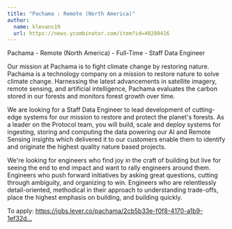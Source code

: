 ```yaml
---
title: "Pachama : Remote (North America)"
author:
  name: klevans19
  url: https://news.ycombinator.com/item?id=40280416
---
```

Pachama - Remote (North America) - Full-Time - Staff Data Engineer

Our mission at Pachama is to fight climate change by restoring nature. Pachama is a technology company on a mission to restore nature to solve climate change. Harnessing the latest advancements in satellite imagery, remote sensing, and artificial intelligence, Pachama evaluates the carbon stored in our forests and monitors forest growth over time.

We are looking for a Staff Data Engineer to lead development of cutting-edge systems for our mission to restore and protect the planet&#x27;s forests. As a leader on the Protocol team, you will build, scale and deploy systems for ingesting, storing and computing the data powering our AI and Remote Sensing insights which delivered it to our customers enable them to identify and originate the highest quality nature based projects.

We&#x27;re looking for engineers who find joy in the craft of building but live for seeing the end to end impact and want to rally engineers around them. Engineers who push forward initiatives by asking great questions, cutting through ambiguity, and organizing to win. Engineers who are relentlessly detail-oriented, methodical in their approach to understanding trade-offs, place the highest emphasis on building, and building quickly.

To apply: <a href="https:&#x2F;&#x2F;jobs.lever.co&#x2F;pachama&#x2F;2cb5b33e-f0f8-4170-a1b9-1ef32d5c5e25" rel="nofollow">https:&#x2F;&#x2F;jobs.lever.co&#x2F;pachama&#x2F;2cb5b33e-f0f8-4170-a1b9-1ef32d...</a>
